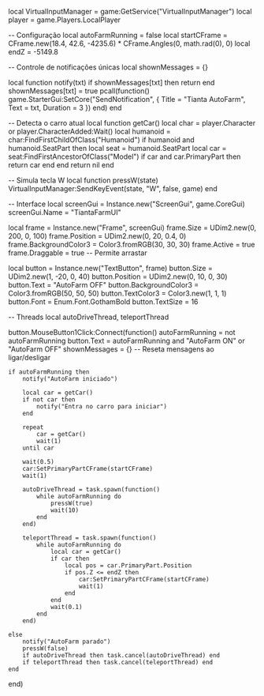 local VirtualInputManager = game:GetService("VirtualInputManager")
local player = game.Players.LocalPlayer

-- Configuração
local autoFarmRunning = false
local startCFrame = CFrame.new(18.4, 42.6, -4235.6) * CFrame.Angles(0, math.rad(0), 0)
local endZ = -5149.8

-- Controle de notificações únicas
local shownMessages = {}

local function notify(txt)
    if shownMessages[txt] then return end
    shownMessages[txt] = true
    pcall(function()
        game.StarterGui:SetCore("SendNotification", {
            Title = "Tianta AutoFarm",
            Text = txt,
            Duration = 3
        })
    end)
end

-- Detecta o carro atual
local function getCar()
    local char = player.Character or player.CharacterAdded:Wait()
    local humanoid = char:FindFirstChildOfClass("Humanoid")
    if humanoid and humanoid.SeatPart then
        local seat = humanoid.SeatPart
        local car = seat:FindFirstAncestorOfClass("Model")
        if car and car.PrimaryPart then
            return car
        end
    end
    return nil
end

-- Simula tecla W
local function pressW(state)
    VirtualInputManager:SendKeyEvent(state, "W", false, game)
end

-- Interface
local screenGui = Instance.new("ScreenGui", game.CoreGui)
screenGui.Name = "TiantaFarmUI"

local frame = Instance.new("Frame", screenGui)
frame.Size = UDim2.new(0, 200, 0, 100)
frame.Position = UDim2.new(0, 20, 0.4, 0)
frame.BackgroundColor3 = Color3.fromRGB(30, 30, 30)
frame.Active = true
frame.Draggable = true -- Permite arrastar

local button = Instance.new("TextButton", frame)
button.Size = UDim2.new(1, -20, 0, 40)
button.Position = UDim2.new(0, 10, 0, 30)
button.Text = "AutoFarm OFF"
button.BackgroundColor3 = Color3.fromRGB(50, 50, 50)
button.TextColor3 = Color3.new(1, 1, 1)
button.Font = Enum.Font.GothamBold
button.TextSize = 16

-- Threads
local autoDriveThread, teleportThread

button.MouseButton1Click:Connect(function()
    autoFarmRunning = not autoFarmRunning
    button.Text = autoFarmRunning and "AutoFarm ON" or "AutoFarm OFF"
    shownMessages = {} -- Reseta mensagens ao ligar/desligar

    if autoFarmRunning then
        notify("AutoFarm iniciado")

        local car = getCar()
        if not car then
            notify("Entra no carro para iniciar")
        end

        repeat
            car = getCar()
            wait(1)
        until car

        wait(0.5)
        car:SetPrimaryPartCFrame(startCFrame)
        wait(1)

        autoDriveThread = task.spawn(function()
            while autoFarmRunning do
                pressW(true)
                wait(10)
            end
        end)

        teleportThread = task.spawn(function()
            while autoFarmRunning do
                local car = getCar()
                if car then
                    local pos = car.PrimaryPart.Position
                    if pos.Z <= endZ then
                        car:SetPrimaryPartCFrame(startCFrame)
                        wait(1)
                    end
                end
                wait(0.1)
            end
        end)

    else
        notify("AutoFarm parado")
        pressW(false)
        if autoDriveThread then task.cancel(autoDriveThread) end
        if teleportThread then task.cancel(teleportThread) end
    end
end)
